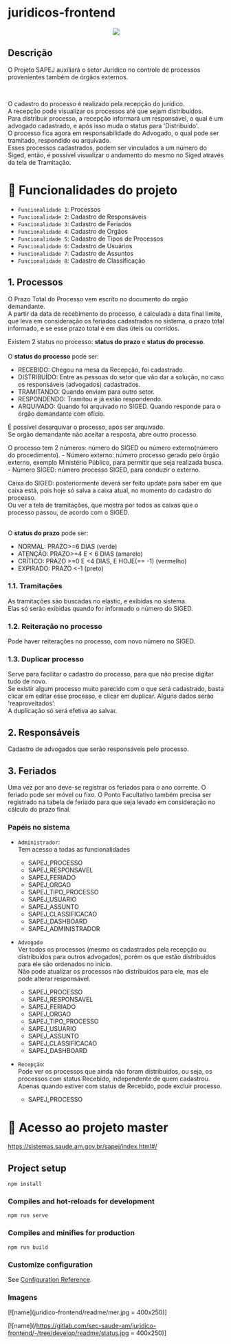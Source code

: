 # juridicos-frontend
<p align="center">
<img src="http://img.shields.io/static/v1?label=STATUS&message=EM%20DESENVOLVIMENTO&color=GREEN&style=for-the-badge"/>
</p>

## Descrição
O Projeto SAPEJ auxiliará o setor Jurídico no controle de processos provenientes também de órgãos externos.

<br>

O cadastro do processo é realizado pela recepção do jurídico.<br>
A recepção pode visualizar os processos até que sejam distribuídos.<br>
Para distribuir processo, a recepção informará um responsável, o qual é um advogado cadastrado,
e após isso muda o status para 'Distribuído'. <br>
O processo fica agora em responsabilidade do Advogado, o qual pode ser tramitado, respondido ou arquivado.<br>
Esses processos cadastrados, podem ser vinculados a um número do Siged, então, é possível visualizar o andamento do mesmo no Siged através da tela de Tramitação.<br>


# :hammer: Funcionalidades do projeto

- `Funcionalidade 1`: Processos
- `Funcionalidade 2`: Cadastro de Responsáveis
- `Funcionalidade 3`: Cadastro de Feriados
- `Funcionalidade 4`: Cadastro de Orgãos
- `Funcionalidade 5`: Cadastro de Tipos de Processos
- `Funcionalidade 6`: Cadastro de Usuários
- `Funcionalidade 7`: Cadastro de Assuntos
- `Funcionalidade 8`: Cadastro de Classificação

## 1. Processos

O Prazo Total do Processo vem escrito no documento do orgão demandante.<br>
A partir da data de recebimento do processo, é calculada a data final limite,
que leva em consideração os feriados cadastrados no sistema, o prazo total informado,
e se esse prazo total é em dias úteis ou corridos.
<p>
Existem 2 status no processo: <b>status do prazo</b> e <b>status do processo</b>. 
<br><br>
O <b>status do processo</b> pode ser: <br>

   - RECEBIDO: Chegou na mesa da Recepção, foi cadastrado.
   - DISTRIBUÍDO: Entre as pessoas do setor que vão dar a solução, no caso os 
   responsáveis (advogados) cadastrados.
   - TRAMITANDO: Quando enviam para outro setor.
   - RESPONDENDO: Tramitou e já estão respondendo.
   - ARQUIVADO: Quando foi arquivado no SIGED. Quando responde para o órgão demandante com ofício.
   
   É possível desarquivar o processo, após ser arquivado.
   <br>
   Se orgão demandante não aceitar a resposta, abre outro processo.
   <p>O processo tem 2 números: número do SIGED ou número externo(número do procedimento).
   - Número externo: número processo gerado pelo órgão externo, exemplo Ministério Público, para permitir que seja realizada busca.
   - Número SIGED: número processo SIGED, para conduzir o externo.
   </p>
   Caixa do SIGED: posteriormente deverá ser feito update para saber em que caixa está, pois hoje só
   salva a caixa atual, no momento do cadastro do processo.
   <br> Ou ver a tela de tramitações, que mostra por todos as caixas que o processo passou, de acordo com o SIGED.

<BR> O <b>status do prazo</b> pode ser: <br>

   - NORMAL: PRAZO>=6 DIAS (verde)
   - ATENÇÃO: PRAZO>=4 E < 6 DIAS (amarelo)
   - CRÍTICO: PRAZO >=0 E <4 DIAS, E HOJE(== -1) (vermelho)
   - EXPIRADO: PRAZO <-1 (preto)

</p>

### 1.1. Tramitações

As tramitações são buscadas no elastic, e exibidas no sistema.
<br>
Elas só serão exibidas quando for informado o número do SIGED.

### 1.2. Reiteração no processo
    
Pode haver reiterações no processo, com novo número no SIGED.

### 1.3. Duplicar processo

Serve para facilitar o cadastro do processo, para que não precise digitar tudo de novo.
<br>
Se existir algum processo muito parecido com o que será cadastrado,
basta clicar em editar esse processo, e clicar em duplicar.
Alguns dados serão 'reaproveitados'.<br>
A duplicação só será efetiva ao salvar.<br>

## 2. Responsáveis

Cadastro de advogados que serão responsáveis pelo processo.

## 3. Feriados

Uma vez por ano deve-se registrar os feriados para o ano corrente. O feriado pode ser móvel ou fixo.
O Ponto Facultativo também precisa ser registrado na tabela de feriado para que seja levado em consideração no cálculo do prazo final.


### Papéis no sistema
- `Administrador`:
    <br>
    Tem acesso a todas as funcionalidades
    <br>

    * SAPEJ_PROCESSO
    * SAPEJ_RESPONSAVEL
    * SAPEJ_FERIADO
    * SAPEJ_ORGAO
    * SAPEJ_TIPO_PROCESSO
    * SAPEJ_USUARIO
    * SAPEJ_ASSUNTO
    * SAPEJ_CLASSIFICACAO
    * SAPEJ_DASHBOARD
    * SAPEJ_ADMINISTRADOR

- `Advogado`
    <br>
    Ver todos os processos (mesmo os cadastrados pela recepção ou distribuídos para outros advogados),
    porém os que estão distribuídos para ele são ordenados no início.
    <br>
    Não pode atualizar os processos não distribuídos para ele, mas ele pode alterar responsável.
    <br>

    * SAPEJ_PROCESSO
    * SAPEJ_RESPONSAVEL
    * SAPEJ_FERIADO
    * SAPEJ_ORGAO
    * SAPEJ_TIPO_PROCESSO
    * SAPEJ_USUARIO
    * SAPEJ_ASSUNTO
    * SAPEJ_CLASSIFICACAO
    * SAPEJ_DASHBOARD

- `Recepção`:
    <br>
    Pode ver os processos que ainda não foram distribuídos, ou seja, os processos com status Recebido, independente de quem cadastrou.
    Apenas quando estiver com status de Recebido, pode excluir processo.
    <br>

    * SAPEJ_PROCESSO

# 📁 Acesso ao projeto master
https://sistemas.saude.am.gov.br/sapej/index.html#/

## Project setup
```
npm install
```

### Compiles and hot-reloads for development
```
npm run serve
```

### Compiles and minifies for production
```
npm run build
```

### Customize configuration
See [Configuration Reference](https://cli.vuejs.org/config/).

### Imagens
[![name](juridico-frontend/readme/mer.jpg = 400x250)]

[![name](/https://gitlab.com/sec-saude-am/juridico-frontend/-/tree/develop/readme/status.jpg = 400x250)]